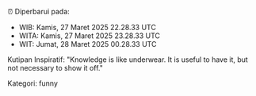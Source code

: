 ⏰ Diperbarui pada:
- WIB: Kamis, 27 Maret 2025 22.28.33 UTC
- WITA: Kamis, 27 Maret 2025 23.28.33 UTC
- WIT: Jumat, 28 Maret 2025 00.28.33 UTC

Kutipan Inspiratif:
"Knowledge is like underwear. It is useful to have it, but not necessary to show it off."


Kategori: funny

